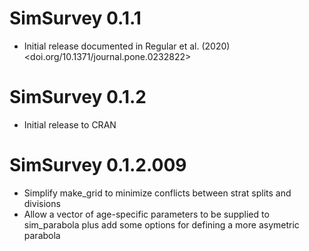 # SimSurvey 0.1.1

* Initial release documented in Regular et al. (2020) <doi.org/10.1371/journal.pone.0232822>

# SimSurvey 0.1.2

* Initial release to CRAN

# SimSurvey 0.1.2.009

* Simplify make_grid to minimize conflicts between strat splits and divisions
* Allow a vector of age-specific parameters to be supplied to sim_parabola plus add some options for defining a more asymetric parabola
